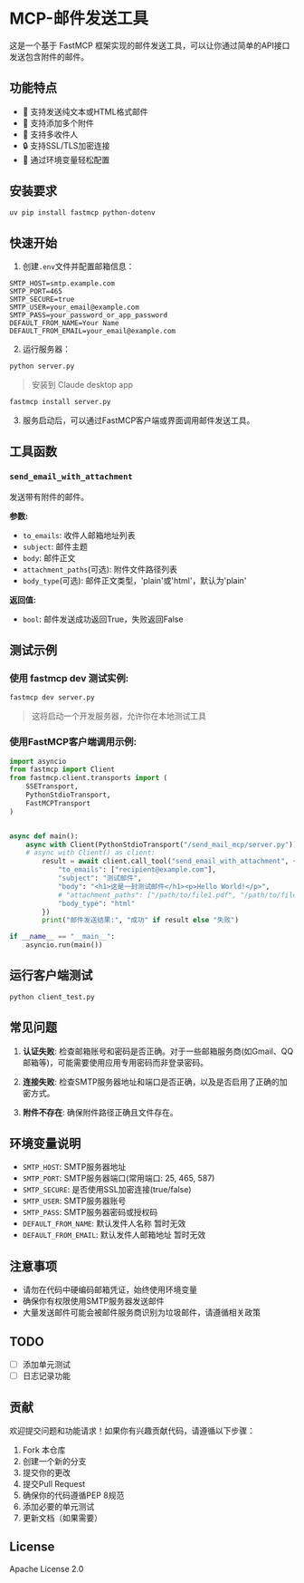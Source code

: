 # MCP-邮件发送工具

这是一个基于 FastMCP 框架实现的邮件发送工具，可以让你通过简单的API接口发送包含附件的邮件。

## 功能特点

- 📧 支持发送纯文本或HTML格式邮件
- 📎 支持添加多个附件
- 👥 支持多收件人
- 🔒 支持SSL/TLS加密连接
- 🔧 通过环境变量轻松配置

## 安装要求

```bash
uv pip install fastmcp python-dotenv
```

## 快速开始

1. 创建`.env`文件并配置邮箱信息：

```
SMTP_HOST=smtp.example.com
SMTP_PORT=465
SMTP_SECURE=true
SMTP_USER=your_email@example.com
SMTP_PASS=your_password_or_app_password
DEFAULT_FROM_NAME=Your Name
DEFAULT_FROM_EMAIL=your_email@example.com
```

2. 运行服务器：

```bash
python server.py
```

> 安装到 Claude desktop app

```sh
fastmcp install server.py
```

3. 服务启动后，可以通过FastMCP客户端或界面调用邮件发送工具。

## 工具函数

### `send_email_with_attachment`

发送带有附件的邮件。

**参数:**
- `to_emails`: 收件人邮箱地址列表
- `subject`: 邮件主题
- `body`: 邮件正文
- `attachment_paths`(可选): 附件文件路径列表
- `body_type`(可选): 邮件正文类型，'plain'或'html'，默认为'plain'

**返回值:**
- `bool`: 邮件发送成功返回True，失败返回False

## 测试示例

### 使用 fastmcp dev 测试实例:

```python
fastmcp dev server.py
```

> 这将启动一个开发服务器，允许你在本地测试工具

### 使用FastMCP客户端调用示例:

```python
import asyncio
from fastmcp import Client
from fastmcp.client.transports import (
    SSETransport, 
    PythonStdioTransport, 
    FastMCPTransport
)


async def main():
    async with Client(PythonStdioTransport("/send_mail_mcp/server.py")) as client:
    # async with Client() as client:
        result = await client.call_tool("send_email_with_attachment", {
            "to_emails": ["recipient@example.com"],
            "subject": "测试邮件",
            "body": "<h1>这是一封测试邮件</h1><p>Hello World!</p>",
            # "attachment_paths": ["/path/to/file1.pdf", "/path/to/file2.txt"],
            "body_type": "html"
        })
        print("邮件发送结果:", "成功" if result else "失败")

if __name__ == "__main__":
    asyncio.run(main())
```

## 运行客户端测试

```bash
python client_test.py
```

## 常见问题

1. **认证失败**: 检查邮箱账号和密码是否正确。对于一些邮箱服务商(如Gmail、QQ邮箱等)，可能需要使用应用专用密码而非登录密码。

2. **连接失败**: 检查SMTP服务器地址和端口是否正确，以及是否启用了正确的加密方式。

3. **附件不存在**: 确保附件路径正确且文件存在。

## 环境变量说明

- `SMTP_HOST`: SMTP服务器地址
- `SMTP_PORT`: SMTP服务器端口(常用端口: 25, 465, 587)
- `SMTP_SECURE`: 是否使用SSL加密连接(true/false)
- `SMTP_USER`: SMTP服务器账号
- `SMTP_PASS`: SMTP服务器密码或授权码
- `DEFAULT_FROM_NAME`: 默认发件人名称 暂时无效
- `DEFAULT_FROM_EMAIL`: 默认发件人邮箱地址 暂时无效

## 注意事项

- 请勿在代码中硬编码邮箱凭证，始终使用环境变量
- 确保你有权限使用SMTP服务器发送邮件
- 大量发送邮件可能会被邮件服务商识别为垃圾邮件，请遵循相关政策

## TODO

- [ ] 添加单元测试
- [ ] 日志记录功能

## 贡献

欢迎提交问题和功能请求！如果你有兴趣贡献代码，请遵循以下步骤：
1. Fork 本仓库
2. 创建一个新的分支
3. 提交你的更改
4. 提交Pull Request
5. 确保你的代码遵循PEP 8规范
6. 添加必要的单元测试
7. 更新文档（如果需要）

## License

Apache License 2.0
